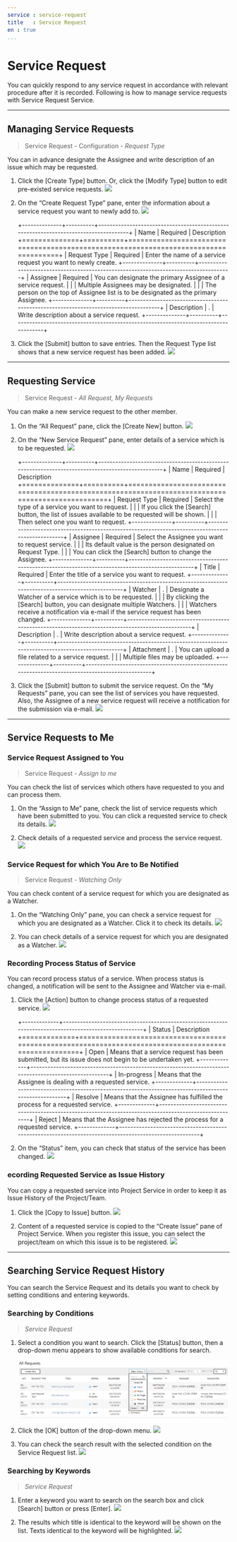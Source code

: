 ```yaml
---
service : service-request
title   : Service Request
en : true
...
```




<!-- TOC -->


# Service Request

You can quickly respond to any service request in accordance with relevant procedure after it is recorded.
Following is how to manage service requests with Service Request Service.


--------------------------------------------------------------------------------



## Managing Service Requests

>   Service Request - Configuration - *Request Type*

You can in advance designate the Assignee and write description of an issue which may be requested.

1.  Click the \[Create Type\] button. Or, click the \[Modify Type\] button to edit pre-existed service requests.
    ![][bnr_guide_service_request_1_1]

2.  On the “Create Request Type” pane, enter the information about a service request you want to newly add to.
    ![][bnr_guide_service_request_1_2]

    +--------------+----------+-------------------------------------------------------------------------------------+
    | Name         | Required | Description
    +==============+==========+=====================================================================================+
    | Request Type | Required | Enter the name of a service request you want to newly create. 
    +--------------+----------+-------------------------------------------------------------------------------------+
    | Assignee     | Required | You can designate the primary Assignee of a service request.
    |              |          | Multiple Assignees may be designated.
    |              |          | The person on the top of Assignee list is to be designated as the primary Assignee. 
    +--------------+----------+-------------------------------------------------------------------------------------+
    | Description  | .        | Write description about a service request.
    +--------------+----------+-------------------------------------------------------------------------------------+


3.  Click the \[Submit\] button to save entries. Then the Request Type list shows that a new service request has been added.
    ![][bnr_guide_service_request_1_3]







--------------------------------------------------------------------------------








## Requesting Service

>   Service Request - *All Request, My Requests*

You can make a new service request to the other member.

1.  On the “All Request” pane, click the \[Create New\] button.
    ![][bnr_guide_service_request_1_4]

2.  On the “New Service Request” pane, enter details of a service which is to be requested.
    ![][bnr_guide_service_request_1_5]

    +--------------+----------+-------------------------------------------------------------------------------------------------+
    | Name         | Required | Description
    +==============+==========+=================================================================================================+
    | Request Type | Required | Select the type of a service you want to request.
    |              |          | If you click the [Search] button, the list of issues available to be requested will be shown.
    |              |          | Then select one you want to request. 
    +--------------+----------+-------------------------------------------------------------------------------------------------+
    | Assignee     | Required | Select the Assignee you want to request service.
    |              |          | Its default value is the person designated on Request Type.
    |              |          | You can click the [Search] button to change the Assignee. 
    +--------------+----------+-------------------------------------------------------------------------------------------------+
    | Title        | Required | Enter the title of a service you want to request.
    +--------------+----------+-------------------------------------------------------------------------------------------------+
    | Watcher      | .        | Designate a Watcher of a service which is to be requested.
    |              |          | By clicking the [Search] button, you can designate multiple Watchers.
    |              |          | Watchers receive a notification via e-mail if the service request has been changed. 
    +--------------+----------+-------------------------------------------------------------------------------------------------+
    | Description  | .        | Write description about a service request.
    +--------------+----------+-------------------------------------------------------------------------------------------------+
    | Attachment   | .        | You can upload a file related to a service request.
    |              |          | Multiple files may be uploaded. 
    +--------------+----------+-------------------------------------------------------------------------------------------------+

3.  Click the \[Submit\] button to submit the service request. On the “My Requests” pane, you can see the list of services you have requested. Also, the Assignee of a new service request will receive a notification for the submission via e-mail.
    ![][bnr_guide_service_request_1_6]





--------------------------------------------------------------------------------



##  Service Requests to Me


### Service Request Assigned to You

>   Service Request - *Assign to me*

You can check the list of services which others have requested to you and can process them.

1.  On the “Assign to Me” pane, check the list of service requests which have been submitted to you. You can click a requested service to check its details.
    ![][bnr_guide_service_request_1_7]

2.  Check details of a requested service and process the service request.
    ![][bnr_guide_service_request_1_8]


### Service Request for which You Are to Be Notified

>   Service Request - *Watching Only*

You can check content of a service request for which you are designated as a Watcher.

1.  On the “Watching Only” pane, you can check a service request for which you are designated as a Watcher. Click it to check its details.
    ![][bnr_guide_service_request_1_13]

2.  You can check details of a service request for which you are designated as a Watcher.
    ![][bnr_guide_service_request_1_14]


### Recording Process Status of Service

You can record process status of a service. When process status is changed, a notification will be sent to the Assignee and Watcher via e-mail.

1.  Click the \[Action\] button to change process status of a requested service.
    ![][bnr_guide_service_request_1_9]

    +-------------+------------------------------------------------------------------------------------------------------+
    | Status      | Description                                                  
    +=============+======================================================================================================+
    | Open        | Means that a service request has been submitted, but its issue does not begin to be undertaken yet. 
    +-------------+------------------------------------------------------------------------------------------------------+
    | In-progress | Means that the Assignee is dealing with a requested service. 
    +-------------+------------------------------------------------------------------------------------------------------+
    | Resolve     | Means that the Assignee has fulfilled the process for a requested service. 
    +-------------+------------------------------------------------------------------------------------------------------+
    | Reject      | Means that the Assignee has rejected the process for a requested service. 
    +-------------+------------------------------------------------------------------------------------------------------+

2.  On the “Status” item, you can check that status of the service has been changed.
    ![][bnr_guide_service_request_1_10]


### ecording Requested Service as Issue History

You can copy a requested service into Project Service in order to keep it as Issue History of the Project/Team.

1.  Click the \[Copy to Issue\] button.
    ![][bnr_guide_service_request_1_11]

2.  Content of a requested service is copied to the “Create Issue” pane of Project Service. When you register this issue, you can select the project/team on which this issue is to be registered.
    ![][bnr_guide_service_request_1_12]



--------------------------------------------------------------------------------






## Searching Service Request History

You can search the Service Request and its details you want to check by setting conditions and entering keywords.

### Searching by Conditions

>   *Service Request*

1.  Select a condition you want to search. Click the \[Status\] button, then a drop-down menu appears to show available conditions for search.

    ![Select 'Status'][bnr_guide_service_request_1_15]

2.  Click the \[OK\] button of the drop-down menu.
    ![][bnr_guide_service_request_1_16]

3.  You can check the search result with the selected condition on the Service Request list.
    ![][bnr_guide_service_request_1_17]


### Searching by Keywords

>   *Service Request*

1.  Enter a keyword you want to search on the search box and click \[Search\] button or press \[Enter\].
    ![][bnr_guide_service_request_1_18]

2.  The results which title is identical to the keyword will be shown on the list. Texts identical to the keyword will be highlighted.
    ![][bnr_guide_service_request_1_19]











<!-- 이미지 모음 -->
[bnr_guide_service_request_1_1]: ./resource/bnr_guide_service_request_1_1.png
[bnr_guide_service_request_1_2]: ./resource/bnr_guide_service_request_1_2.png
[bnr_guide_service_request_1_3]: ./resource/bnr_guide_service_request_1_3.png
[bnr_guide_service_request_1_4]: ./resource/bnr_guide_service_request_1_4.png
[bnr_guide_service_request_1_5]: ./resource/bnr_guide_service_request_1_5.png
[bnr_guide_service_request_1_6]: ./resource/bnr_guide_service_request_1_6.png
[bnr_guide_service_request_1_7]: ./resource/bnr_guide_service_request_1_7.png
[bnr_guide_service_request_1_8]: ./resource/bnr_guide_service_request_1_8.png
[bnr_guide_service_request_1_13]: ./resource/bnr_guide_service_request_1_13.png
[bnr_guide_service_request_1_14]: ./resource/bnr_guide_service_request_1_14.png
[bnr_guide_service_request_1_9]: ./resource/bnr_guide_service_request_1_9.png
[bnr_guide_service_request_1_10]: ./resource/bnr_guide_service_request_1_10.png
[bnr_guide_service_request_1_11]: ./resource/bnr_guide_service_request_1_11.png
[bnr_guide_service_request_1_12]: ./resource/bnr_guide_service_request_1_12.png
[bnr_guide_service_request_1_15]: ./resource/bnr_guide_service_request_1_15.png
[bnr_guide_service_request_1_16]: ./resource/bnr_guide_service_request_1_16.png
[bnr_guide_service_request_1_17]: ./resource/bnr_guide_service_request_1_17.png
[bnr_guide_service_request_1_18]: ./resource/bnr_guide_service_request_1_18.png
[bnr_guide_service_request_1_19]: ./resource/bnr_guide_service_request_1_19.png
